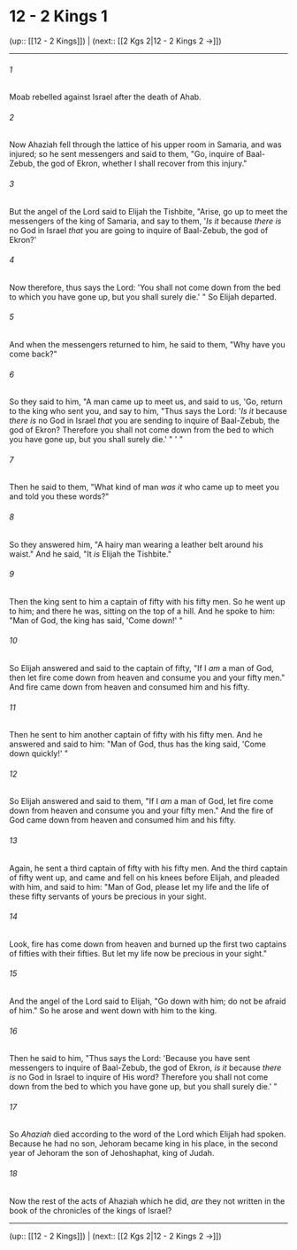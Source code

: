 # 12 - 2 Kings 1

(up:: [[12 - 2 Kings]]) | (next:: [[2 Kgs 2|12 - 2 Kings 2 →]])

***


###### 1 
Moab rebelled against Israel after the death of Ahab. 

###### 2 
Now Ahaziah fell through the lattice of his upper room in Samaria, and was injured; so he sent messengers and said to them, "Go, inquire of Baal-Zebub, the god of Ekron, whether I shall recover from this injury." 

###### 3 
But the angel of the Lord said to Elijah the Tishbite, "Arise, go up to meet the messengers of the king of Samaria, and say to them, '_Is it_ because _there is_ no God in Israel _that_ you are going to inquire of Baal-Zebub, the god of Ekron?' 

###### 4 
Now therefore, thus says the Lord: 'You shall not come down from the bed to which you have gone up, but you shall surely die.' " So Elijah departed. 

###### 5 
And when the messengers returned to him, he said to them, "Why have you come back?" 

###### 6 
So they said to him, "A man came up to meet us, and said to us, 'Go, return to the king who sent you, and say to him, "Thus says the Lord: '_Is it_ because _there is_ no God in Israel _that_ you are sending to inquire of Baal-Zebub, the god of Ekron? Therefore you shall not come down from the bed to which you have gone up, but you shall surely die.' " ' " 

###### 7 
Then he said to them, "What kind of man _was it_ who came up to meet you and told you these words?" 

###### 8 
So they answered him, "A hairy man wearing a leather belt around his waist." And he said, "It _is_ Elijah the Tishbite." 

###### 9 
Then the king sent to him a captain of fifty with his fifty men. So he went up to him; and there he was, sitting on the top of a hill. And he spoke to him: "Man of God, the king has said, 'Come down!' " 

###### 10 
So Elijah answered and said to the captain of fifty, "If I _am_ a man of God, then let fire come down from heaven and consume you and your fifty men." And fire came down from heaven and consumed him and his fifty. 

###### 11 
Then he sent to him another captain of fifty with his fifty men. And he answered and said to him: "Man of God, thus has the king said, 'Come down quickly!' " 

###### 12 
So Elijah answered and said to them, "If I _am_ a man of God, let fire come down from heaven and consume you and your fifty men." And the fire of God came down from heaven and consumed him and his fifty. 

###### 13 
Again, he sent a third captain of fifty with his fifty men. And the third captain of fifty went up, and came and fell on his knees before Elijah, and pleaded with him, and said to him: "Man of God, please let my life and the life of these fifty servants of yours be precious in your sight. 

###### 14 
Look, fire has come down from heaven and burned up the first two captains of fifties with their fifties. But let my life now be precious in your sight." 

###### 15 
And the angel of the Lord said to Elijah, "Go down with him; do not be afraid of him." So he arose and went down with him to the king. 

###### 16 
Then he said to him, "Thus says the Lord: 'Because you have sent messengers to inquire of Baal-Zebub, the god of Ekron, _is it_ because _there is_ no God in Israel to inquire of His word? Therefore you shall not come down from the bed to which you have gone up, but you shall surely die.' " 

###### 17 
So _Ahaziah_ died according to the word of the Lord which Elijah had spoken. Because he had no son, Jehoram became king in his place, in the second year of Jehoram the son of Jehoshaphat, king of Judah. 

###### 18 
Now the rest of the acts of Ahaziah which he did, _are_ they not written in the book of the chronicles of the kings of Israel?

***

(up:: [[12 - 2 Kings]]) | (next:: [[2 Kgs 2|12 - 2 Kings 2 →]])
